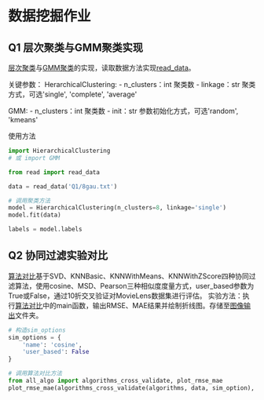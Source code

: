 # 数据挖掘作业

## Q1 层次聚类与GMM聚类实现

[层次聚类](Q1/HierarchicalClustering.py)与[GMM聚类](Q1/GMM.py)的实现，读取数据方法实现[read_data](Q1/read.py)。

关键参数：
HerarchicalClustering:
    - n_clusters：int 聚类数
    - linkage：str 聚类方式，可选'single', 'complete', 'average'

GMM:
    - n_clusters：int 聚类数
    - init：str 参数初始化方式，可选'random', 'kmeans'

使用方法

```python
import HierarchicalClustering
# 或 import GMM

from read import read_data

data = read_data('Q1/8gau.txt')

# 调用聚类方法
model = HierarchicalClustering(n_clusters=8, linkage='single')
model.fit(data)

labels = model.labels
```

## Q2 协同过滤实验对比

[算法对比](Q2/all_algo.py)基于SVD、KNNBasic、KNNWithMeans、KNNWithZScore四种协同过滤算法，使用cosine、MSD、Pearson三种相似度度量方式，user_based参数为True或False，通过10折交叉验证对MovieLens数据集进行评估。
实验方法：执行[算法对比](Q2/all_algo.py)中的main函数，输出RMSE、MAE结果并绘制折线图。存储至[图像输出](Q2/figures/)文件夹。
```python
# 构造sim_options
sim_options = {
    'name': 'cosine',
    'user_based': False
}

# 调用算法对比方法
from all_algo import algorithms_cross_validate, plot_rmse_mae
plot_rmse_mae(algorithms_cross_validate(algorithms, data, sim_option), sim_option)
```


